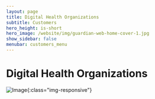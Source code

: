 ```yaml
---
layout: page
title: Digital Health Organizations
subtitle: Customers
hero_height: is-short
hero_image: /website/img/guardian-web-home-cover-1.jpg
show_sidebar: false
menubar: customers_menu
---
```


# Digital Health Organizations

![Image](/website/img/digital-health-organizations.jpg){:class="img-responsive"}